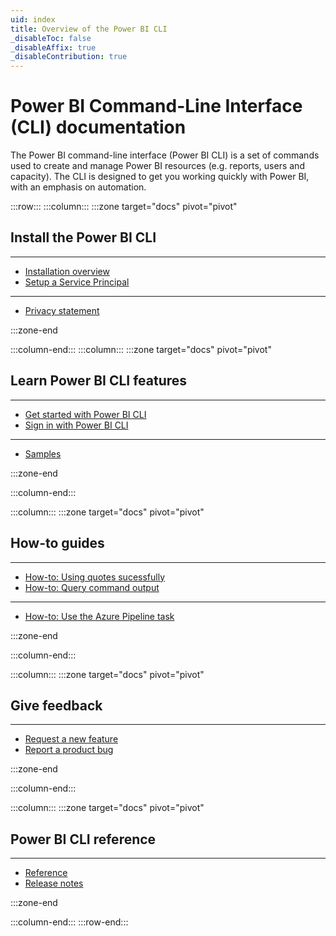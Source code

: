 ```yaml
---
uid: index
title: Overview of the Power BI CLI
_disableToc: false
_disableAffix: true
_disableContribution: true
---
```


# Power BI Command-Line Interface (CLI) documentation

The Power BI command-line interface (Power BI CLI) is a set of commands used to create and manage Power BI resources (e.g. reports, users and capacity). The CLI is designed to get you working quickly with Power BI, with an emphasis on automation.

:::row:::
:::column:::
:::zone target="docs" pivot="pivot"

## Install the Power BI CLI

---

-   [Installation overview](xref:install/install)
-   [Setup a Service Principal](xref:install/serviceprincipal)

---

-   [Privacy statement](xref:overview/privacy)

:::zone-end

:::column-end:::
:::column:::
:::zone target="docs" pivot="pivot"

## Learn Power BI CLI features

---

-   [Get started with Power BI CLI](xref:overview/getstarted)
-   [Sign in with Power BI CLI](xref:install/signin)

---

-   [Samples](xref:samples/overview)

:::zone-end

:::column-end:::

:::column:::
:::zone target="docs" pivot="pivot"

## How-to guides

---

-   [How-to: Using quotes sucessfully](xref:howto/quotes)
-   [How-to: Query command output](xref:howto/query)

---

-   [How-to: Use the Azure Pipeline task](xref:howto/azure-pipeline)

:::zone-end

:::column-end:::

:::column:::
:::zone target="docs" pivot="pivot"

## Give feedback

---

-   [Request a new feature](https://github.com/powerbi-cli/powerbi-cli/issues/new?labels=enhancement&template=feature_request.md&title=%5BREQ%5D)
-   [Report a product bug](https://github.com/powerbi-cli/powerbi-cli/issues/new?labels=bug&template=bug_report.md&title=%5BBUG%5D)

:::zone-end

:::column-end:::

:::column:::
:::zone target="docs" pivot="pivot"

## Power BI CLI reference

---

-   [Reference](xref:reference/index)
-   [Release notes](xref:overview/releasenotes)

:::zone-end

:::column-end:::
:::row-end:::
